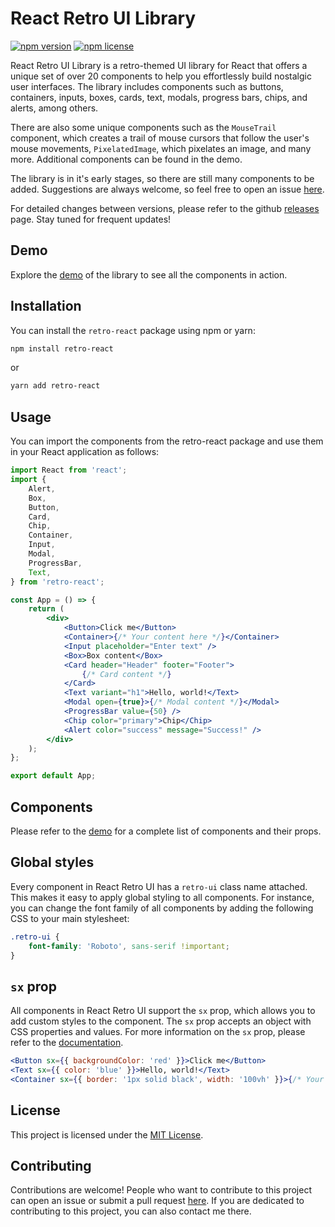 # React Retro UI Library

[![npm version](https://badge.fury.io/js/retro-react.svg)](https://www.npmjs.com/package/retro-react)
[![npm license](https://img.shields.io/npm/l/retro-react.svg)](https://www.npmjs.com/package/retro-react)

React Retro UI Library is a retro-themed UI library for React that offers a unique set of over 20 components to help you effortlessly build nostalgic user interfaces. The library includes components such as buttons, containers, inputs, boxes, cards, text, modals, progress bars, chips, and alerts, among others.

There are also some unique components such as the `MouseTrail` component, which creates a trail of mouse cursors that follow the user's mouse movements, `PixelatedImage`, which pixelates an image, and many more. Additional components can be found in the demo.

The library is in it's early stages, so there are still many components to be added. Suggestions are always welcome, so feel free to open an issue [here](https://github.com/retro-react/retro-react).

For detailed changes between versions, please refer to the github [releases](https://github.com/retro-react/retro-react/releases) page. Stay tuned for frequent updates!

## Demo

Explore the [demo](https://retro-react.github.io/retro-react/?path=/docs/overview-introduction--docs/) of the library to see all the components in action.

## Installation

You can install the `retro-react` package using npm or yarn:

```bash
npm install retro-react
```

or

```bash
yarn add retro-react
```

## Usage

You can import the components from the retro-react package and use them in your React application as follows:

```jsx
import React from 'react';
import {
	Alert,
	Box,
	Button,
	Card,
	Chip,
	Container,
	Input,
	Modal,
	ProgressBar,
	Text,
} from 'retro-react';

const App = () => {
	return (
		<div>
			<Button>Click me</Button>
			<Container>{/* Your content here */}</Container>
			<Input placeholder="Enter text" />
			<Box>Box content</Box>
			<Card header="Header" footer="Footer">
				{/* Card content */}
			</Card>
			<Text variant="h1">Hello, world!</Text>
			<Modal open={true}>{/* Modal content */}</Modal>
			<ProgressBar value={50} />
			<Chip color="primary">Chip</Chip>
			<Alert color="success" message="Success!" />
		</div>
	);
};

export default App;
```

## Components

Please refer to the [demo](https://retro-react.github.io/retro-react/?path=/docs/overview-introduction--docs/) for a complete list of components and their props.

## Global styles

Every component in React Retro UI has a `retro-ui` class name attached. This makes it easy to apply global styling to all components. For instance, you can change the font family of all components by adding the following CSS to your main stylesheet:

```css
.retro-ui {
	font-family: 'Roboto', sans-serif !important;
}
```

## `sx` prop

All components in React Retro UI support the `sx` prop, which allows you to add custom styles to the component. The `sx` prop accepts an object with CSS properties and values. For more information on the `sx` prop, please refer to the [documentation](https://theme-ui.com/sx-prop).

```jsx
<Button sx={{ backgroundColor: 'red' }}>Click me</Button>
<Text sx={{ color: 'blue' }}>Hello, world!</Text>
<Container sx={{ border: '1px solid black', width: '100vh' }}>{/* Your content here */}</Container>
```

## License

This project is licensed under the [MIT License](https://choosealicense.com/licenses/mit/).

## Contributing

Contributions are welcome! People who want to contribute to this project can open an issue or submit a pull request [here](https://github.com/retro-react/retro-react). If you are dedicated to contributing to this project, you can also contact me there.
